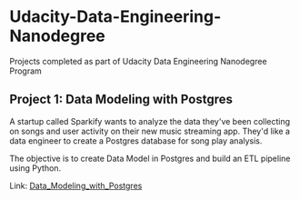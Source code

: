 # Udacity-Data-Engineering-Nanodegree
Projects completed as part of Udacity Data Engineering Nanodegree Program

## Project 1: Data Modeling with Postgres
A startup called Sparkify wants to analyze the data they've been collecting on songs and user activity on their new music streaming app.
They'd like a data engineer to create a Postgres database for song play analysis. 

The objective is to create Data Model in Postgres and build an ETL pipeline using Python.

Link: [Data_Modeling_with_Postgres](https://github.com/risarora/Udacity-Data-Engineering-Nanodegree/tree/main/Project%201%20Data%20Modeling%20with%20Postgres)